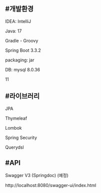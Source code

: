 #개발환경
---
IDEA: IntelliJ

Java: 17

Gradle - Groovy

Spring Boot 3.3.2

packaging: jar

DB: mysql 8.0.36

11

#라이브러리
---
JPA

Thymeleaf

Lombok

Spring Security

Querydsl

#API
---
Swagger V3 (Springdoc) (예정)

http://localhost:8080/swagger-ui/index.html
